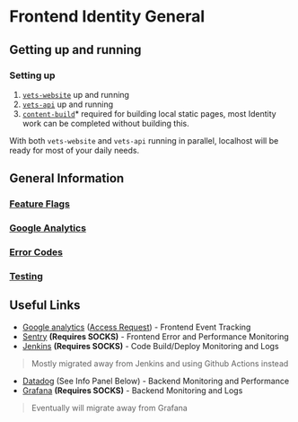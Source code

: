 # Frontend Identity General

## Getting up and running
### Setting up
1. [`vets-website`](https://github.com/department-of-veterans-affairs/vets-website) up and running
2. [`vets-api`](https://github.com/department-of-veterans-affairs/vets-api) up and running
3. [`content-build`](https://github.com/department-of-veterans-affairs/content-build)* required for building local static pages, most Identity work can be completed without building this.

With both `vets-website` and `vets-api` running in parallel, localhost will be ready for most of your daily needs.

## General Information
### [Feature Flags](feature-flags.md)
### [Google Analytics](analytics.md)
### [Error Codes](https://github.com/department-of-veterans-affairs/va.gov-team/blob/master/products/identity/login/error-messages/sign-in-error-handling.md)
### [Testing](testing.md)

## Useful Links
- [Google analytics](https://analytics.google.com/analytics/web/#/report-home/a50123418w177519031p176188361) ([Access Request](https://vfs.atlassian.net/wiki/spaces/VI/pages/1992556609/Frontend+Onboarding#Requesting-Access-to-Google-Analytics)) - Frontend Event Tracking
- [Sentry](http://sentry.vfs.va.gov/organizations/vsp/issues/) **(Requires SOCKS)** - Frontend Error and Performance Monitoring
- [Jenkins](http://jenkins.vfs.va.gov/) **(Requires SOCKS)** - Code Build/Deploy Monitoring and Logs
> Mostly migrated away from Jenkins and using Github Actions instead
- [Datadog](https://app.datadoghq.com/dashboard/lists) (See Info Panel Below) - Backend Monitoring and Performance
- [Grafana](http://grafana.vfs.va.gov/?orgId=1) **(Requires SOCKS)** - Backend Monitoring and Logs
> Eventually will migrate away from Grafana
